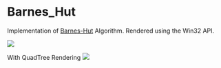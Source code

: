 # Barnes_Hut

Implementation of [Barnes-Hut](https://en.wikipedia.org/wiki/Barnes%E2%80%93Hut_simulation) Algorithm. Rendered using the Win32 API.

![](media/Sim00000000.gif)

With QuadTree Rendering
![](media/QuadTree00000000.gif)
